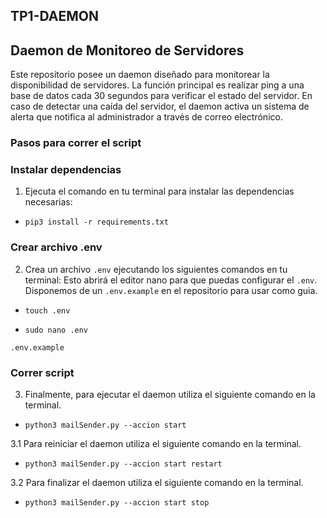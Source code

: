 ## TP1-DAEMON

##  Daemon de Monitoreo de Servidores

Este repositorio posee un daemon diseñado para monitorear la disponibilidad de servidores. La función principal es realizar ping a una base de datos cada 30 segundos para verificar el estado del servidor. En caso de detectar una caída del servidor, el daemon activa un sistema de alerta que notifica al administrador a través de correo electrónico.

### Pasos para correr el script 

### Instalar dependencias

1. Ejecuta el comando en tu terminal para instalar las dependencias necesarias:
-     pip3 install -r requirements.txt
  
### Crear archivo .env

2. Crea un archivo `.env` ejecutando los siguientes comandos en tu terminal:
Esto abrirá el editor nano para que  puedas configurar el `.env`. Disponemos de un `.env.example` en el repositorio para usar como guia.

-     touch .env
-     sudo nano .env

`.env.example`

### Correr script

3.  Finalmente, para ejecutar el daemon utiliza el siguiente comando en la terminal.
-     python3 mailSender.py --accion start
3.1 Para reiniciar el daemon utiliza el siguiente comando en la terminal.
-     python3 mailSender.py --accion start restart 
3.2 Para finalizar el daemon utiliza el siguiente comando en la terminal.
-     python3 mailSender.py --accion start stop
